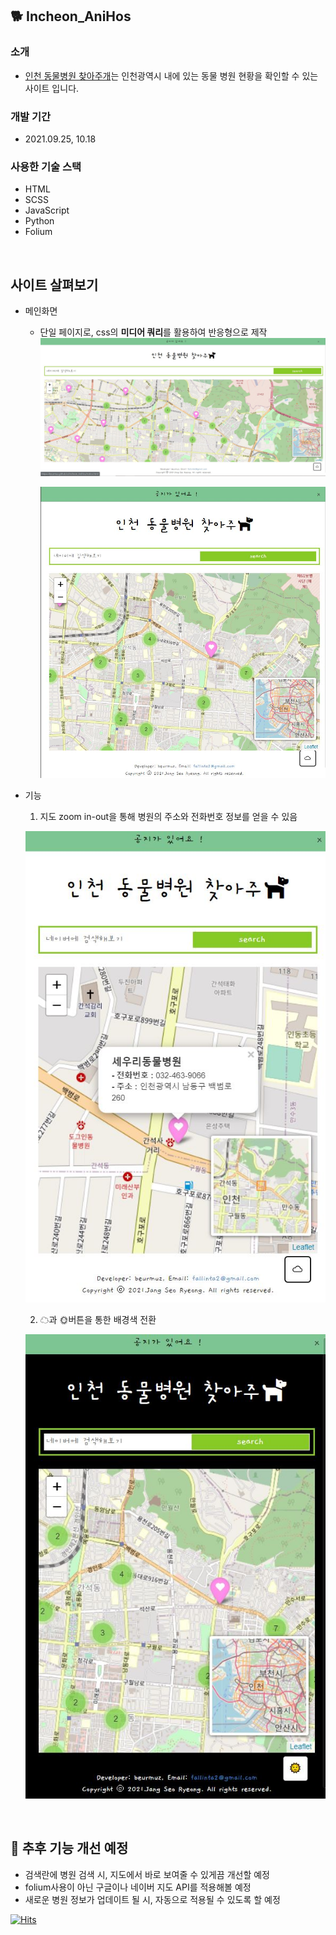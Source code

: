 ## 🐕 Incheon_AniHos
### 소개
- [인천 동물병원 찾아주개](https://beurmuz.github.io/Incheon_AniHos/)는 인천광역시 내에 있는 동물 병원 현황을 확인할 수 있는 사이트 입니다. 

<!-- ### 🤔 개발하게 된 동기?
- 해당 사이트를 제작하게 된 이유는, 인천시 동물 병원에 대한 정보를 한눈에 확인할 수 있게하기 위함이었습니다.
- Python 튜터링을 진행하던 중 Folium이란 라이브러리에 대해 알게 되었고, 이를 활용하면 병원에 대한 간략한 정보를 제공할 수 있으리라 생각했습니다.
- 본래 주차 여부나 운영시간까지도 표현하고 싶었으나 **공공데이터 포털**에서 구마다 제공하는 정보가 달라 이용하지 못했습니다. 
 -->
### 개발 기간
- 2021.09.25, 10.18

### 사용한 기술 스택 
- HTML
- SCSS
- JavaScript
- Python
- Folium

<br>

## 사이트 살펴보기
- 메인화면
  - 단일 페이지로, css의 **미디어 쿼리**를 활용하여 반응형으로 제작
 ![메인페이지](./images/md01.JPG) 

    ![반응형](./images/md02.JPG)

- 기능
  1. 지도 zoom in-out을 통해 병원의 주소와 전화번호 정보를 얻을 수 있음
   
   ![지도](./images/md04.JPG)

  2. ☁과 🌞버튼을 통한 배경색 전환
   
   ![다크모드](./images/md03.JPG)

<br>

## 🔧 추후 기능 개선 예정
- 검색란에 병원 검색 시, 지도에서 바로 보여줄 수 있게끔 개선할 예정
- folium사용이 아닌 구글이나 네이버 지도 API를 적용해볼 예정 
- 새로운 병원 정보가 업데이트 될 시, 자동으로 적용될 수 있도록 할 예정


[![Hits](https://hits.seeyoufarm.com/api/count/incr/badge.svg?url=https%3A%2F%2Fgithub.com%2Fbeurmuz%2FIncheon_AniHos&count_bg=%23E0528A&title_bg=%23555555&icon=&icon_color=%23E7E7E7&title=VIEWS&edge_flat=true)](https://hits.seeyoufarm.com)
